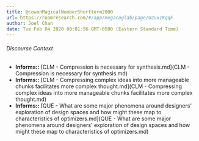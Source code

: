```yaml
---
title: @cowanMagicalNumberShortterm2000
url: https://roamresearch.com/#/app/megacoglab/page/U2ux1KqqF
author: Joel Chan
date: Tue Feb 04 2020 08:01:56 GMT-0500 (Eastern Standard Time)
---
```




###### Discourse Context

- **Informs::** [CLM - Compression is necessary for synthesis.md](CLM - Compression is necessary for synthesis.md)
- **Informs::** [CLM - Compressing complex ideas into more manageable chunks facilitates more complex thought.md](CLM - Compressing complex ideas into more manageable chunks facilitates more complex thought.md)
- **Informs::** [QUE - What are some major phenomena around designers' exploration of design spaces and how might these map to characteristics of optimizers.md](QUE - What are some major phenomena around designers' exploration of design spaces and how might these map to characteristics of optimizers.md)

